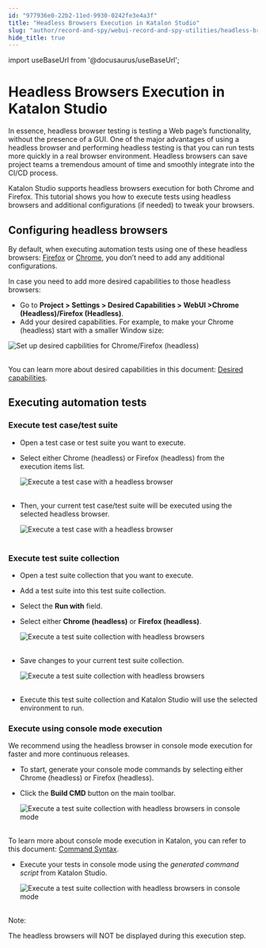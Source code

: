 ```yaml
---
id: "977936e0-22b2-11ed-9930-0242fe3e4a3f"
title: "Headless Browsers Execution in Katalon Studio"
slug: "author/record-and-spy/webui-record-and-spy-utilities/headless-browsers-execution-in-katalon-studio"
hide_title: true
---
```

import useBaseUrl from '@docusaurus/useBaseUrl';


# <a id="id" class="anchor_top_offset"/><a id="ariaid-title1" class="anchor_top_offset"/>Headless Browsers Execution in <span xmlns="http://www.w3.org/1999/xhtml" className="ph">Katalon Studio</span> 

<p xmlns="http://www.w3.org/1999/xhtml" className="p">In essence, headless browser testing is testing a Web page’s functionality, without the presence of a GUI. One of the major advantages of using a headless browser and performing headless testing is that you can run tests more quickly in a real browser environment. Headless browsers can save project teams a tremendous amount of time and smoothly integrate into the CI/CD process.</p> 
<p xmlns="http://www.w3.org/1999/xhtml" className="p">Katalon Studio supports headless browsers execution for both Chrome and Firefox. This tutorial shows you how to execute tests using headless browsers and additional configurations (if needed) to tweak your browsers.</p> 

## <a id="id_1" class="anchor_top_offset"/>Configuring headless browsers

<p xmlns="http://www.w3.org/1999/xhtml" className="p">By default, when executing automation tests using one of these   headless browsers: <a className="xref j-external-link" href="https://developer.mozilla.org/en-US/docs/Web/WebDriver/Capabilities/firefoxOptions" target="_blank">Firefox</a>   or <a className="xref j-external-link" href="https://developers.google.com/web/updates/2017/04/headless-chrome" target="_blank">Chrome</a>,   you don’t need to add any additional configurations.</p> 
<p xmlns="http://www.w3.org/1999/xhtml" className="p">In case you need to add more desired capabilities to those   headless browsers:</p> 
<ul xmlns="http://www.w3.org/1999/xhtml" className="ul"><li className="li">Go to <strong className="ph b">Project &gt; Settings &gt; Desired Capabilities       &gt; WebUI &gt;Chrome (Headless)/Firefox (Headless)</strong>.</li><li className="li">Add your desired capabilities. For example, to make your Chrome     (headless) start with a smaller Window size:</li></ul> 
<p xmlns="http://www.w3.org/1999/xhtml" className="p">   <img className="image" src={useBaseUrl("https://github.com/katalon-studio/docs-images/raw/master/katalon-studio/docs/headless-browsers-execution/KS-HEADLESS-Set-DC.png")} width={850} alt="Set up desired capbilities for Chrome/Firefox (headless)" /><br /><br /> </p> 
<p xmlns="http://www.w3.org/1999/xhtml" className="p">You can learn more about desired capabilities in this document:   <a className="xref" href="/docs/author/manage-projects/project-settings/desired-capabilities/introduction-to-desired-capabilities-in-katalon-studio">Desired     capabilities</a>.</p> 
    

## <a id="id_2" class="anchor_top_offset"/>Executing automation tests

    
              

### <a id="id_3" class="anchor_top_offset"/>Execute test case/test suite

<ul xmlns="http://www.w3.org/1999/xhtml" className="ul"><li className="li">     <p className="p">Open a test case or test suite you want to execute.</p>   </li><li className="li">     <p className="p">Select either Chrome (headless) or Firefox (headless) from the execution items list.</p>     <p className="p"> <img className="image" src={useBaseUrl("https://github.com/katalon-studio/docs-images/raw/master/katalon-studio/docs/headless-browsers-execution/KS-HEADLESS-Execute-with-headless.png")} width={500} alt="Execute a test case with a headless browser" /><br /><br />      </p>   </li><li className="li"><p className="p">Then, your current test case/test suite will be executed using the selected headless browser.</p>     <p className="p"> <img className="image" src={useBaseUrl("https://github.com/katalon-studio/docs-images/raw/master/katalon-studio/docs/headless-browsers-execution/KS-HEADLESS-Test%20cases-passed-with-headless-browser.png")} alt="Execute a test case with a headless browser" /><br /><br />     </p></li></ul> 

### <a id="id_4" class="anchor_top_offset"/>Execute test suite collection

<ul xmlns="http://www.w3.org/1999/xhtml" className="ul"><li className="li">     <p className="p">Open a test suite collection that you want to execute.</p>   </li><li className="li">     <p className="p">Add a test suite into this test suite collection.</p>   </li><li className="li">     <p className="p">Select the <strong className="ph b">Run with</strong> field.</p>   </li><li className="li">     <p className="p">Select either <strong className="ph b">Chrome (headless)</strong> or <strong className="ph b">Firefox (headless)</strong>.</p>     <p className="p"> <img className="image" src={useBaseUrl("https://github.com/katalon-studio/docs-images/raw/master/katalon-studio/docs/headless-browsers-execution/KS-HEADLESS-Choose-headless-env-for-TSC.png")} width={850} alt="Execute a test suite collection with headless browsers" /><br /><br />      </p>   </li><li className="li"><p className="p">Save changes to your current test suite collection.</p>     <p className="p"> <img className="image" src={useBaseUrl("https://github.com/katalon-studio/docs-images/raw/master/katalon-studio/docs/headless-browsers-execution/KS-HEADLESS-Save-headless-env-for-TSC.png")} alt="Execute a test suite collection with headless browsers" /><br /><br />     </p></li><li className="li">Execute this test suite collection and Katalon Studio will use the selected environment to run.</li></ul> 

### <a id="id_5" class="anchor_top_offset"/>Execute using console mode execution

<p xmlns="http://www.w3.org/1999/xhtml" className="p">We recommend using the headless browser in console mode execution for faster and more continuous releases.</p> 
<ul xmlns="http://www.w3.org/1999/xhtml" className="ul"><li className="li">To start, generate your console mode commands by selecting either Chrome (headless) or Firefox (headless).</li><li className="li"><p className="p">Click the <strong className="ph b">Build CMD</strong> button on the main toolbar.</p>     <p className="p"><img className="image" src={useBaseUrl("https://github.com/katalon-studio/docs-images/raw/master/katalon-studio/docs/headless-browsers-execution/KS-HEADLESS-Command-line-for-TSC.png")} alt="Execute a test suite collection with headless browsers in console mode" /><br /><br />      </p></li></ul> 
<p xmlns="http://www.w3.org/1999/xhtml" className="p">To learn more about console mode execution in Katalon, you can refer to this document: <a className="xref" href="/docs/execute/katalon-runtime-engine/command-line-syntax-in-katalon-runtime-engine#id_2">Command Syntax</a>.</p> 
<ul xmlns="http://www.w3.org/1999/xhtml" className="ul"><li className="li"><p className="p">Execute your tests in console mode using the <em className="ph i">generated command script</em> from Katalon Studio.</p>     <p className="p"><img className="image" src={useBaseUrl("https://github.com/katalon-studio/docs-images/raw/master/katalon-studio/docs/headless-browsers-execution/Execute-using-console-mode-execution-2.png")} alt="Execute a test suite collection with headless browsers in console mode" /><br /><br /></p>   </li></ul> 
<div xmlns="http://www.w3.org/1999/xhtml" className="note note note_note"><span className="note__title">Note:</span> 
  <p className="p">The headless browsers will NOT be displayed during this execution step.</p>
</div>

